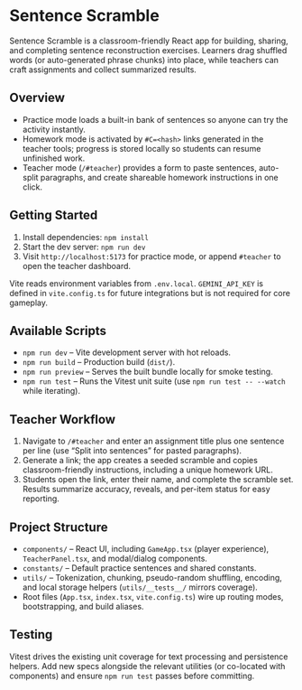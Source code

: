 # Sentence Scramble

Sentence Scramble is a classroom-friendly React app for building, sharing, and completing sentence reconstruction exercises. Learners drag shuffled words (or auto-generated phrase chunks) into place, while teachers can craft assignments and collect summarized results.

## Overview

- Practice mode loads a built-in bank of sentences so anyone can try the activity instantly.
- Homework mode is activated by `#C=<hash>` links generated in the teacher tools; progress is stored locally so students can resume unfinished work.
- Teacher mode (`/#teacher`) provides a form to paste sentences, auto-split paragraphs, and create shareable homework instructions in one click.

## Getting Started

1. Install dependencies: `npm install`
2. Start the dev server: `npm run dev`
3. Visit `http://localhost:5173` for practice mode, or append `#teacher` to open the teacher dashboard.

Vite reads environment variables from `.env.local`. `GEMINI_API_KEY` is defined in `vite.config.ts` for future integrations but is not required for core gameplay.

## Available Scripts

- `npm run dev` – Vite development server with hot reloads.
- `npm run build` – Production build (`dist/`).
- `npm run preview` – Serves the built bundle locally for smoke testing.
- `npm run test` – Runs the Vitest unit suite (use `npm run test -- --watch` while iterating).

## Teacher Workflow

1. Navigate to `/#teacher` and enter an assignment title plus one sentence per line (use “Split into sentences” for pasted paragraphs).
2. Generate a link; the app creates a seeded scramble and copies classroom-friendly instructions, including a unique homework URL.
3. Students open the link, enter their name, and complete the scramble set. Results summarize accuracy, reveals, and per-item status for easy reporting.

## Project Structure

- `components/` – React UI, including `GameApp.tsx` (player experience), `TeacherPanel.tsx`, and modal/dialog components.
- `constants/` – Default practice sentences and shared constants.
- `utils/` – Tokenization, chunking, pseudo-random shuffling, encoding, and local storage helpers (`utils/__tests__/` mirrors coverage).
- Root files (`App.tsx`, `index.tsx`, `vite.config.ts`) wire up routing modes, bootstrapping, and build aliases.

## Testing

Vitest drives the existing unit coverage for text processing and persistence helpers. Add new specs alongside the relevant utilities (or co-located with components) and ensure `npm run test` passes before committing.
